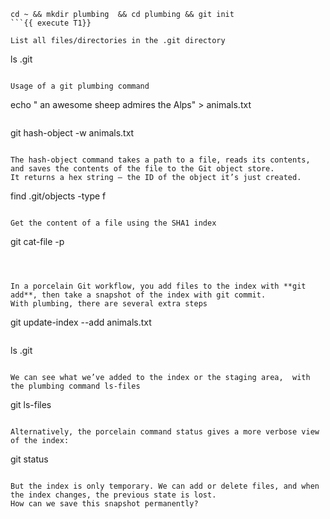
```
cd ~ && mkdir plumbing  && cd plumbing && git init
```{{ execute T1}}

List all files/directories in the .git directory
```
ls .git
```{{ execute T1 }}

Usage of a git plumbing command
```
echo " an awesome sheep admires the Alps" > animals.txt
```{{ execute T1 }}

```
git hash-object -w animals.txt
```{{execute T1}}

The hash-object command takes a path to a file, reads its contents, and saves the contents of the file to the Git object store. 
It returns a hex string – the ID of the object it’s just created.

```
find .git/objects -type f
```{{execute T1}}

Get the content of a file using the SHA1 index

```
git cat-file -p <SHA1>
```{{ copy }}



In a porcelain Git workflow, you add files to the index with **git add**, then take a snapshot of the index with git commit. 
With plumbing, there are several extra steps

```
git update-index --add animals.txt
```{{ execute T1 }}

```
ls .git
```{{ execute T1}}

We can see what we’ve added to the index or the staging area,  with the plumbing command ls-files
```
git ls-files
```{{ execute T1}}

Alternatively, the porcelain command status gives a more verbose view of the index:
```
git status
```{{ execute T1}}

But the index is only temporary. We can add or delete files, and when the index changes, the previous state is lost. 
How can we save this snapshot permanently?
